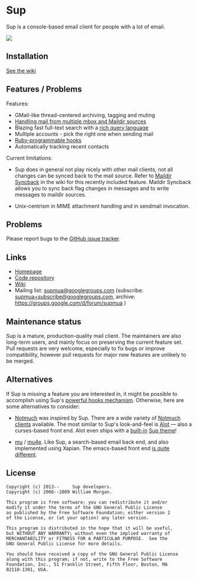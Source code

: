 # Sup

Sup is a console-based email client for people with a lot of email.

<img src="https://sup-heliotrope.github.io/images/old_screenshot_1.png" />

## Installation

[See the wiki][Installation]

## Features / Problems

Features:

* GMail-like thread-centered archiving, tagging and muting
* [Handling mail from multiple mbox and Maildir sources][sources]
* Blazing fast full-text search with a [rich query language][search]
* Multiple accounts - pick the right one when sending mail
* [Ruby-programmable hooks][hooks]
* Automatically tracking recent contacts

Current limitations:

* Sup does in general not play nicely with other mail clients, not all
  changes can be synced back to the mail source. Refer to [Maildir Syncback][maildir-syncback]
  in the wiki for this recently included feature. Maildir Syncback
  allows you to sync back flag changes in messages and to write messages
  to maildir sources.

* Unix-centrism in MIME attachment handling and in sendmail invocation.

## Problems

Please report bugs to the [GitHub issue tracker](https://github.com/sup-heliotrope/sup/issues).

## Links

* [Homepage](https://sup-heliotrope.github.io/)
* [Code repository](https://github.com/sup-heliotrope/sup)
* [Wiki](https://github.com/sup-heliotrope/sup/wiki)
* Mailing list: supmua@googlegroups.com (subscribe: supmua+subscribe@googlegroups.com, archive: https://groups.google.com/d/forum/supmua )

## Maintenance status

Sup is a mature, production-quality mail client. The maintainers are also
long-term users, and mainly focus on preserving the current feature set. Pull
requests are very welcome, especially to fix bugs or improve compatibility,
however pull requests for major new features are unlikely to be merged.

## Alternatives

If Sup is missing a feature you are interested in, it might be possible to
accomplish using Sup's [powerful hooks mechanism][hooks]. Otherwise, here are
some alternatives to consider:

* [Notmuch](https://notmuchmail.org/) was inspired by Sup. There are a wide
  variety of [Notmuch clients](https://notmuchmail.org/frontends/) available.
  The most similar to Sup's look-and-feel is
  [Alot](https://github.com/pazz/alot) &mdash; also a curses-based front end.
  Alot even ships with a
  [built-in](https://github.com/pazz/alot/blob/master/extra/themes/sup)
  [Sup theme](https://github.com/pazz/alot/wiki/Gallery#user-content-theme-sup)!

* [mu](https://www.djcbsoftware.nl/code/mu/) /
  [mu4e](https://www.djcbsoftware.nl/code/mu/mu4e.html). Like Sup, a search-based
  email back end, and also implemented using Xapian. The emacs-based front end
  [is quite different](https://www.djcbsoftware.nl/code/mu/mu4e/Other-mail-clients.html).

## License

```
Copyright (c) 2013--     Sup developers.
Copyright (c) 2006--2009 William Morgan.

This program is free software; you can redistribute it and/or
modify it under the terms of the GNU General Public License
as published by the Free Software Foundation; either version 2
of the License, or (at your option) any later version.

This program is distributed in the hope that it will be useful,
but WITHOUT ANY WARRANTY; without even the implied warranty of
MERCHANTABILITY or FITNESS FOR A PARTICULAR PURPOSE.  See the
GNU General Public License for more details.

You should have received a copy of the GNU General Public License
along with this program; if not, write to the Free Software
Foundation, Inc., 51 Franklin Street, Fifth Floor, Boston, MA
02110-1301, USA.
```

[sources]: https://github.com/sup-heliotrope/sup/wiki/Adding-sources
[hooks]: https://github.com/sup-heliotrope/sup/wiki/Hooks
[search]: https://github.com/sup-heliotrope/sup/wiki/Searching-your-mail
[Installation]: https://github.com/sup-heliotrope/sup/wiki#installation
[ruby20]: https://github.com/sup-heliotrope/sup/wiki/Development#sup-014
[maildir-syncback]: https://github.com/sup-heliotrope/sup/wiki/Using-sup-with-other-clients

